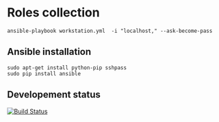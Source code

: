 # Roles collection

	ansible-playbook workstation.yml  -i "localhost," --ask-become-pass

## Ansible installation
 	sudo apt-get install python-pip sshpass
 	sudo pip install ansible
	
## Developement status

[![Build Status](https://travis-ci.org/ebesson/gansible-roles.svg?branch=master)](https://travis-ci.org/ebesson/ansible-roles/)
